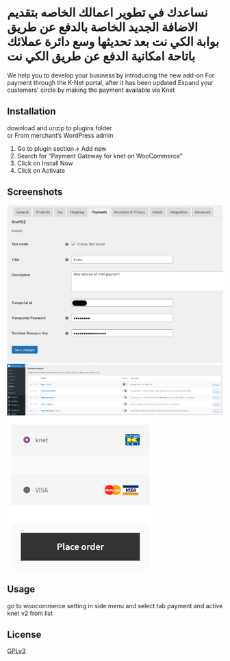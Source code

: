 نساعدك في تطوير اعمالك الخاصه بتقديم الاضافة الجديد
الخاصة بالدفع عن طريق بوابة الكي نت بعد تحديثها 
وسع دائرة عملائك باتاحة امكانية الدفع عن طريق الكي نت
==========
We help you to develop your business by introducing the new add-on
For payment through the K-Net portal, after it has been updated
Expand your customers' circle by making the payment available via Knet 

## Installation

download and unzip to plugins folder
<br/>
or
From merchant’s WordPress admin
1. Go to plugin section-> Add new
2. Search for “Payment Gateway for knet on WooCommerce”
3. Click on Install Now
4. Click on Activate

## Screenshots
<img src="screenshot1.png" />
<img src="screenshot2.png" />
<img src="screenshot3.png" />

## Usage

go to woocommerce setting in side menu and select tab payment and active knet v2 from list

## License

[GPLv3](https://choosealicense.com/licenses/agpl-3.0/)
